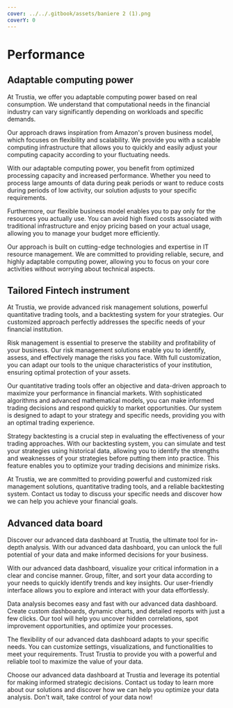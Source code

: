 ```yaml
---
cover: ../../.gitbook/assets/baniere 2 (1).png
coverY: 0
---
```


# Performance

## Adaptable computing power

At Trustia, we offer you adaptable computing power based on real consumption. We understand that computational needs in the financial industry can vary significantly depending on workloads and specific demands.

Our approach draws inspiration from Amazon's proven business model, which focuses on flexibility and scalability. We provide you with a scalable computing infrastructure that allows you to quickly and easily adjust your computing capacity according to your fluctuating needs.

With our adaptable computing power, you benefit from optimized processing capacity and increased performance. Whether you need to process large amounts of data during peak periods or want to reduce costs during periods of low activity, our solution adjusts to your specific requirements.

Furthermore, our flexible business model enables you to pay only for the resources you actually use. You can avoid high fixed costs associated with traditional infrastructure and enjoy pricing based on your actual usage, allowing you to manage your budget more efficiently.

Our approach is built on cutting-edge technologies and expertise in IT resource management. We are committed to providing reliable, secure, and highly adaptable computing power, allowing you to focus on your core activities without worrying about technical aspects.

## Tailored Fintech instrument

At Trustia, we provide advanced risk management solutions, powerful quantitative trading tools, and a backtesting system for your strategies. Our customized approach perfectly addresses the specific needs of your financial institution.

Risk management is essential to preserve the stability and profitability of your business. Our risk management solutions enable you to identify, assess, and effectively manage the risks you face. With full customization, you can adapt our tools to the unique characteristics of your institution, ensuring optimal protection of your assets.

Our quantitative trading tools offer an objective and data-driven approach to maximize your performance in financial markets. With sophisticated algorithms and advanced mathematical models, you can make informed trading decisions and respond quickly to market opportunities. Our system is designed to adapt to your strategy and specific needs, providing you with an optimal trading experience.

Strategy backtesting is a crucial step in evaluating the effectiveness of your trading approaches. With our backtesting system, you can simulate and test your strategies using historical data, allowing you to identify the strengths and weaknesses of your strategies before putting them into practice. This feature enables you to optimize your trading decisions and minimize risks.

At Trustia, we are committed to providing powerful and customized risk management solutions, quantitative trading tools, and a reliable backtesting system. Contact us today to discuss your specific needs and discover how we can help you achieve your financial goals.

## Advanced data board

Discover our advanced data dashboard at Trustia, the ultimate tool for in-depth analysis. With our advanced data dashboard, you can unlock the full potential of your data and make informed decisions for your business.

With our advanced data dashboard, visualize your critical information in a clear and concise manner. Group, filter, and sort your data according to your needs to quickly identify trends and key insights. Our user-friendly interface allows you to explore and interact with your data effortlessly.

Data analysis becomes easy and fast with our advanced data dashboard. Create custom dashboards, dynamic charts, and detailed reports with just a few clicks. Our tool will help you uncover hidden correlations, spot improvement opportunities, and optimize your processes.

The flexibility of our advanced data dashboard adapts to your specific needs. You can customize settings, visualizations, and functionalities to meet your requirements. Trust Trustia to provide you with a powerful and reliable tool to maximize the value of your data.

Choose our advanced data dashboard at Trustia and leverage its potential for making informed strategic decisions. Contact us today to learn more about our solutions and discover how we can help you optimize your data analysis. Don't wait, take control of your data now!
